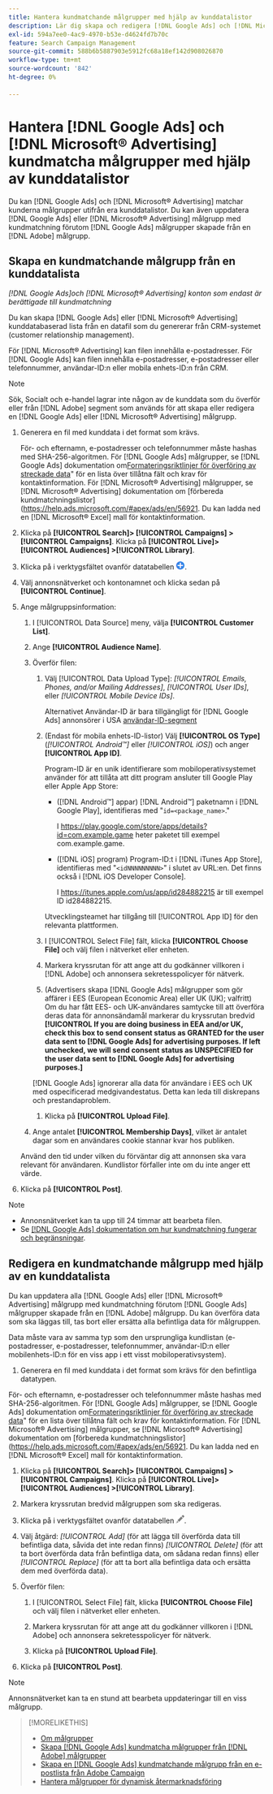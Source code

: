 ```yaml
---
title: Hantera kundmatchande målgrupper med hjälp av kunddatalistor
description: Lär dig skapa och redigera [!DNL Google Ads] och [!DNL Microsoft® Advertising] matchar kunderna målgrupper utifrån era kunddatalistor.
exl-id: 594a7ee0-4ac9-4970-b53e-d4624fd7b70c
feature: Search Campaign Management
source-git-commit: 588b6b5887903e5912fc68a18ef142d908026870
workflow-type: tm+mt
source-wordcount: '842'
ht-degree: 0%

---
```


# Hantera [!DNL Google Ads] och [!DNL Microsoft® Advertising] kundmatcha målgrupper med hjälp av kunddatalistor

Du kan [!DNL Google Ads] och [!DNL Microsoft® Advertising] matchar kunderna målgrupper utifrån era kunddatalistor. Du kan även uppdatera [!DNL Google Ads] eller [!DNL Microsoft® Advertising] målgrupp med kundmatchning förutom [!DNL Google Ads] målgrupper skapade från en [!DNL Adobe] målgrupp.

## Skapa en kundmatchande målgrupp från en kunddatalista

*[!DNL Google Ads]och [!DNL Microsoft® Advertising] konton som endast är berättigade till kundmatchning*

Du kan skapa [!DNL Google Ads] eller [!DNL Microsoft® Advertising] kunddatabaserad lista från en datafil som du genererar från CRM-systemet (customer relationship management).

För [!DNL Microsoft® Advertising] kan filen innehålla e-postadresser. För [!DNL Google Ads] kan filen innehålla e-postadresser, e-postadresser eller telefonnummer, användar-ID:n eller mobila enhets-ID:n från CRM.

>[!NOTE]
>
>Sök, Socialt och e-handel lagrar inte någon av de kunddata som du överför eller från [!DNL Adobe] segment som används för att skapa eller redigera en [!DNL Google Ads] eller [!DNL Microsoft® Advertising] målgrupp.

1. Generera en fil med kunddata i det format som krävs.

   För- och efternamn, e-postadresser och telefonnummer måste hashas med SHA-256-algoritmen. <!-- Our UI says all, but GGL docs say don't hash user IDs and device IDs. --> För [!DNL Google Ads] målgrupper, se [!DNL Google Ads] dokumentation om[Formateringsriktlinjer för överföring av streckade data](https://support.google.com/google-ads/answer/7476159)&quot; för en lista över tillåtna fält och krav för kontaktinformation. För [!DNL Microsoft® Advertising] målgrupper, se [!DNL Microsoft® Advertising] dokumentation om [förbereda kundmatchningslistor](https://help.ads.microsoft.com/#apex/ads/en/56921. Du kan ladda ned en [!DNL Microsoft® Excel] mall för kontaktinformation.

1. Klicka på **[!UICONTROL Search]> [!UICONTROL Campaigns] >[!UICONTROL Campaigns]**. Klicka på **[!UICONTROL Live]> [!UICONTROL Audiences] >[!UICONTROL Library]**.

1. Klicka på i verktygsfältet ovanför datatabellen ![Skapa](/help/search-social-commerce/assets/add.png "Skapa").

1. Välj annonsnätverket och kontonamnet och klicka sedan på **[!UICONTROL Continue]**.

1. Ange målgruppsinformation:

   1. I [!UICONTROL Data Source] meny, välja **[!UICONTROL Customer List]**.

   1. Ange **[!UICONTROL Audience Name]**.

   1. Överför filen:

      1. Välj [!UICONTROL Data Upload Type]: *[!UICONTROL Emails, Phones, and/or Mailing Addresses]*, *[!UICONTROL User IDs]*, eller *[!UICONTROL Mobile Device IDs]*.

         Alternativet Användar-ID är bara tillgängligt för [!DNL Google Ads] annonsörer i USA [användar-ID-segment](https://support.google.com/google-ads/answer/9199250)

      1. (Endast för mobila enhets-ID-listor) Välj **[!UICONTROL OS Type]** (*[!UICONTROL Android™]* eller *[!UICONTROL iOS]*) och anger **[!UICONTROL App ID]**.

         Program-ID är en unik identifierare som mobiloperativsystemet använder för att tillåta att ditt program ansluter till Google Play eller Apple App Store:

         * ([!DNL Android™] appar) [!DNL Android™] paketnamn i [!DNL Google Play], identifieras med &quot;`id=<package_name>`.&quot;

           I https://play.google.com/store/apps/details?id=com.example.game heter paketet till exempel com.example.game.

         * ([!DNL iOS] program) Program-ID:t i [!DNL iTunes App Store], identifieras med &quot;`<idNNNNNNNNN>`&quot; i slutet av URL:en. Det finns också i [!DNL iOS Developer Console].

           I https://itunes.apple.com/us/app/id284882215 är till exempel ID id284882215.

         Utvecklingsteamet har tillgång till [!UICONTROL App ID] för den relevanta plattformen.

      1. I [!UICONTROL Select File] fält, klicka **[!UICONTROL Choose File]** och välj filen i nätverket eller enheten.

      1. Markera kryssrutan för att ange att du godkänner villkoren i [!DNL Adobe] och annonsera sekretesspolicyer för nätverk.

      1. (Advertisers skapa [!DNL Google Ads] målgrupper som gör affärer i EES (European Economic Area) eller UK (UK); valfritt) Om du har fått EES- och UK-användares samtycke till att överföra deras data för annonsändamål markerar du kryssrutan bredvid **[!UICONTROL If you are doing business in EEA and/or UK, check this box to send consent status as GRANTED for the user data sent to [!DNL Google Ads] for advertising purposes. If left unchecked, we will send consent status as UNSPECIFIED for the user data sent to [!DNL Google Ads] for advertising purposes.]**

      [!DNL Google Ads] ignorerar alla data för användare i EES och UK med ospecificerad medgivandestatus. Detta kan leda till diskrepans och prestandaproblem.

      1. Klicka på **[!UICONTROL Upload File]**.

   1. Ange antalet **[!UICONTROL Membership Days]**, vilket är antalet dagar som en användares cookie stannar kvar hos publiken.

   Använd den tid under vilken du förväntar dig att annonsen ska vara relevant för användaren. Kundlistor förfaller inte om du inte anger ett värde.

1. Klicka på **[!UICONTROL Post]**.

>[!NOTE]
>
>* Annonsnätverket kan ta upp till 24 timmar att bearbeta filen.
>* Se [[!DNL Google Ads] dokumentation om hur kundmatchning fungerar och begränsningar](https://support.google.com/displayvideo/answer/9539301).

## Redigera en kundmatchande målgrupp med hjälp av en kunddatalista

Du kan uppdatera alla [!DNL Google Ads] eller [!DNL Microsoft® Advertising] målgrupp med kundmatchning förutom [!DNL Google Ads] målgrupper skapade från en [!DNL Adobe] målgrupp. Du kan överföra data som ska läggas till, tas bort eller ersätta alla befintliga data för målgruppen.

Data måste vara av samma typ som den ursprungliga kundlistan (e-postadresser, e-postadresser, telefonnummer, användar-ID:n eller mobilenhets-ID:n för en viss app i ett visst mobiloperativsystem).

1. Generera en fil med kunddata i det format som krävs för den befintliga datatypen.

För- och efternamn, e-postadresser och telefonnummer måste hashas med SHA-256-algoritmen. <!-- Our UI says all, but GGL docs say don't hash user IDs and device IDs. --> För [!DNL Google Ads] målgrupper, se [!DNL Google Ads] dokumentation om[Formateringsriktlinjer för överföring av streckade data](https://support.google.com/google-ads/answer/7476159)&quot; för en lista över tillåtna fält och krav för kontaktinformation. För [!DNL Microsoft® Advertising] målgrupper, se [!DNL Microsoft® Advertising] dokumentation om [förbereda kundmatchningslistor](https://help.ads.microsoft.com/#apex/ads/en/56921. Du kan ladda ned en [!DNL Microsoft® Excel] mall för kontaktinformation.

1. Klicka på **[!UICONTROL Search]> [!UICONTROL Campaigns] >[!UICONTROL Campaigns]**. Klicka på **[!UICONTROL Live]> [!UICONTROL Audiences] >[!UICONTROL Library]**.

1. Markera kryssrutan bredvid målgruppen som ska redigeras.

1. Klicka på i verktygsfältet ovanför datatabellen ![Redigera](/help/search-social-commerce/assets/edit.png).

1. Välj åtgärd: *[!UICONTROL Add]* (för att lägga till överförda data till befintliga data, såvida det inte redan finns) *[!UICONTROL Delete]* (för att ta bort överförda data från befintliga data, om sådana redan finns) eller *[!UICONTROL Replace]* (för att ta bort alla befintliga data och ersätta dem med överförda data).

1. Överför filen:

   1. I [!UICONTROL Select File] fält, klicka **[!UICONTROL Choose File]** och välj filen i nätverket eller enheten.

   1. Markera kryssrutan för att ange att du godkänner villkoren i [!DNL Adobe] och annonsera sekretesspolicyer för nätverk.

   1. Klicka på **[!UICONTROL Upload File]**.

1. Klicka på **[!UICONTROL Post]**.

>[!NOTE]
>
>Annonsnätverket kan ta en stund att bearbeta uppdateringar till en viss målgrupp.

>[!MORELIKETHIS]
>
>* [Om målgrupper](audience-about.md)
>* [Skapa [!DNL Google Ads] kundmatcha målgrupper från [!DNL Adobe] målgrupper](google-audience-from-adobe-audience.md)
>* [Skapa en [!DNL Google Ads] kundmatchande målgrupp från en e-postlista från Adobe Campaign](google-audience-from-campaign-email-list.md)
>* [Hantera målgrupper för dynamisk återmarknadsföring](audience-dynamic-remarketing-manage.md)
